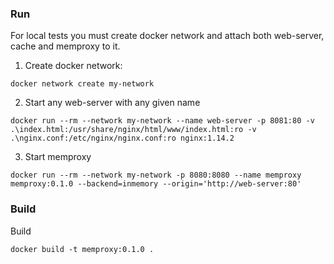### Run
For local tests you must create docker network and attach both web-server, cache and memproxy to it.
1. Create docker network:
```
docker network create my-network
```
2. Start any web-server with any given name
```
docker run --rm --network my-network --name web-server -p 8081:80 -v .\index.html:/usr/share/nginx/html/www/index.html:ro -v .\nginx.conf:/etc/nginx/nginx.conf:ro nginx:1.14.2
```
3. Start memproxy
```
docker run --rm --network my-network -p 8080:8080 --name memproxy memproxy:0.1.0 --backend=inmemory --origin='http://web-server:80'
```

### Build
Build
```
docker build -t memproxy:0.1.0 .
```

